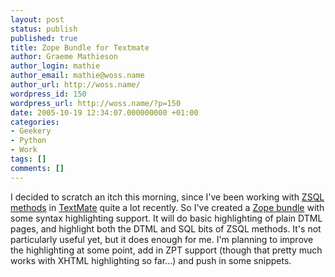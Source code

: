 ```yaml
---
layout: post
status: publish
published: true
title: Zope Bundle for Textmate
author: Graeme Mathieson
author_login: mathie
author_email: mathie@woss.name
author_url: http://woss.name/
wordpress_id: 150
wordpress_url: http://woss.name/?p=150
date: 2005-10-19 12:34:07.000000000 +01:00
categories:
- Geekery
- Python
- Work
tags: []
comments: []
---
```

I decided to scratch an itch this morning, since I've been working with <a href="http://www.plope.com/Books/2_7Edition/RelationalDatabases.stx#1-8">ZSQL methods</a> in <a href="http://www.macromates.com/">TextMate</a> quite a lot recently.  So I've created a <a href="http://woss.name/wp-content/Zope.tmbundle.tar.gz">Zope bundle</a> with some syntax highlighting support.  It will do basic highlighting of plain DTML pages, and highlight both the DTML and SQL bits of ZSQL methods.  It's not particularly useful yet, but it does enough for me.  I'm planning to improve the highlighting at some point, add in ZPT support (though that pretty much works with XHTML highlighting so far...) and push in some snippets.
